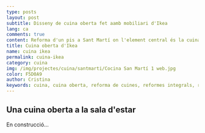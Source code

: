 ```yaml
---
type: posts
layout: post
subtitle: Disseny de cuina oberta fet aamb mobiliari d'Ikea
lang: ca
comments: true
content: Reforma d'un pis a Sant Martí on l'element central és la cuina que s'obre al menjador creant un sol espai
title: Cuina oberta d'Ikea
name: cuina ikea
permalink: cuina-ikea
category: cuina
img: /img/projectes/cuina/santmarti/Cocina San Martí 1 web.jpg
color: F5D0A9
author: Cristina
keywords: cuina, cuina oberta, reforma de cuines, reformes integrals, reformas integrales, reformes Barcelona
---
```


<h2> Una cuina oberta a la sala d'estar </h2>

En construcció...
